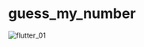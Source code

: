 # guess_my_number

![flutter_01](https://user-images.githubusercontent.com/49158210/103487617-658ac000-4e0f-11eb-8d2e-dc9d00a92d18.png)


